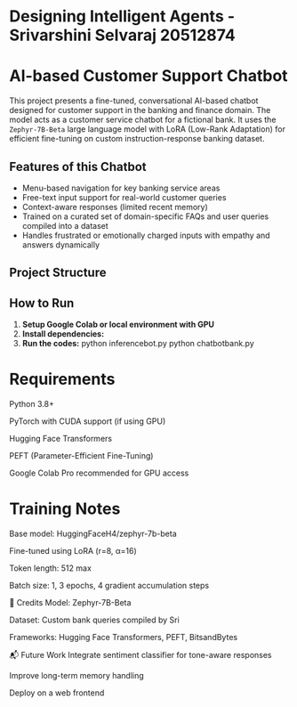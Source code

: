 # Designing Intelligent Agents - Srivarshini Selvaraj 20512874
# AI-based Customer Support Chatbot

This project presents a fine-tuned, conversational AI-based chatbot designed for customer support in the banking and finance domain. The model acts as a customer service chatbot for a fictional bank.  It uses the `Zephyr-7B-Beta` large language model with LoRA (Low-Rank Adaptation) for efficient fine-tuning on custom instruction-response banking dataset.

## Features of this Chatbot

- Menu-based navigation for key banking service areas
- Free-text input support for real-world customer queries
- Context-aware responses (limited recent memory)
- Trained on a curated set of domain-specific FAQs and user queries compiled into a dataset
- Handles frustrated or emotionally charged inputs with empathy and answers dynamically

## Project Structure



## How to Run

1. **Setup Google Colab or local environment with GPU**
2. **Install dependencies:**
3. **Run the codes:**
  python inferencebot.py
  python chatbotbank.py

# Requirements

Python 3.8+

PyTorch with CUDA support (if using GPU)

Hugging Face Transformers

PEFT (Parameter-Efficient Fine-Tuning)

Google Colab Pro recommended for GPU access

# Training Notes

Base model: HuggingFaceH4/zephyr-7b-beta

Fine-tuned using LoRA (r=8, α=16)

Token length: 512 max

Batch size: 1, 3 epochs, 4 gradient accumulation steps

📎 Credits
Model: Zephyr-7B-Beta

Dataset: Custom bank queries compiled by Sri

Frameworks: Hugging Face Transformers, PEFT, BitsandBytes

📬 Future Work
Integrate sentiment classifier for tone-aware responses

Improve long-term memory handling

Deploy on a web frontend

